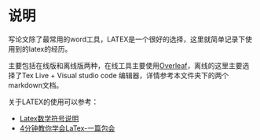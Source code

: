 # 说明

写论文除了最常用的word工具，LATEX是一个很好的选择，这里就简单记录下使用到的latex的经历。

主要包括在线版和离线版两种，在线工具主要使用[Overleaf](https://www.overleaf.com/project)，离线的这里主要选择了Tex Live + Visual studio code 编辑器，详情参考本文件夹下的两个markdown文档。

关于LATEX的使用可以参考：

- [Latex数学符号说明](https://github.com/mk43/BlogResource/blob/master/LaTex/LATEX%E6%95%B0%E5%AD%A6%E7%AC%A6%E5%8F%B7%E8%A1%A8.pdf)
- [4分钟教你学会LaTex-一篇包会](https://zhuanlan.zhihu.com/p/35101563)

